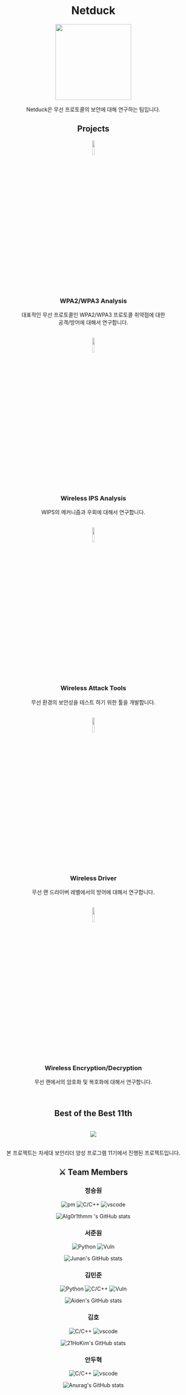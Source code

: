 <div align="center">
  <h1>Netduck</h1>
  <img src="https://user-images.githubusercontent.com/75542499/196033254-89f4fef6-33f6-4810-a396-435a484aa31a.png"width="200" height="200"/><br/>
  <p>
    Netduck은 무선 프로토콜의 보안에 대해 연구하는 팀입니다.
  </p>
  <h2>Projects</h2>
    <img src="https://user-images.githubusercontent.com/75542499/199309063-19363b7c-af53-4f0f-b8c0-7b6d9237f88f.png" width="10%"/>
    <h3>WPA2/WPA3 Analysis</h3>
    <p>
      대표적인 무선 프로토콜인 WPA2/WPA3 프로토콜 취약점에 대한<br/>
      공격/방어에 대해서 연구합니다.
    </p>
    <br/>
    <img src="https://user-images.githubusercontent.com/75542499/199308256-93c9f760-09bb-420c-8448-031a0b7fad68.png" width="10%"/>
    <h3>Wireless IPS Analysis</h3>
    <p>WIPS의 메커니즘과 우회에 대해서 연구합니다.</p>
    <br/>
    <img src="https://user-images.githubusercontent.com/75542499/199307843-ca5c4fa4-30d5-4ade-878c-ca2b3be5192e.png" width="10%"/>
    <h3>Wireless Attack Tools</h3>
    <p>무선 환경의 보안성을 테스트 하기 위한 툴을 개발합니다.</p><br/>
    <img src="https://user-images.githubusercontent.com/75542499/199309968-04d0a141-f872-495c-aee9-1e95864813ba.png" width="10%"/>
    <h3>Wireless Driver</h3>
    <p>무선 랜 드라이버 레벨에서의 방어에 대해서 연구합니다.</p>
    <br/>
    <img src="https://user-images.githubusercontent.com/75542499/200171468-a134f812-f08e-43eb-a50e-a58928645325.png" width="10%"/>
    <h3>Wireless Encryption/Decryption</h3>
    <p>무선 랜에서의 암호화 및 복호화에 대해서 연구합니다.</p>
    <br/>
  <h2>Best of the Best 11th</h2><br/>
  <img src="https://user-images.githubusercontent.com/75542499/196032403-e6cbc599-00ec-49e4-bd13-735c092837bf.jpg"/><br/><br/>
  <p>본 프로젝트는 차세대 보안리더 양성 프로그램 11기에서 진행된 프로젝트입니다.</p>
  <h2>⚔ Team Members</h2>
  <h3>정승원</h3>

  ![pm](https://img.shields.io/badge/Project%20Manager-ffffff?style=for-the-badge&logo=notion&logoColor=000000)
  ![C/C++](https://img.shields.io/badge/c/c++-444444?style=for-the-badge&logo=cplusplus&logoColor=00599C)
  ![vscode](https://img.shields.io/badge/Security%20Production%20Development-444444?style=for-the-badge&logo=visualstudiocode&logoColor=007ACC)

  
  ![Alg0r1thmm 's GitHub stats](https://github-readme-stats.vercel.app/api?username=alg0r1thmm&show_icons=true&hide=contribs,prs&cache_seconds=86400&theme=aura)

  
  <h3>서준원</h3>

  ![Python](https://img.shields.io/badge/python-444444?style=for-the-badge&logo=python)
  ![Vuln](https://img.shields.io/badge/Vulnerability%20Analysis-444444?style=for-the-badge&logo=redhat&logoColor=white)

  ![Junan's GitHub stats](https://github-readme-stats.vercel.app/api?username=junan-98&show_icons=true&hide=contribs,prs&cache_seconds=86400&theme=aura)

  <h3>김민준</h3>

  ![Python](https://img.shields.io/badge/python-444444?style=for-the-badge&logo=python)
  ![C/C++](https://img.shields.io/badge/c/c++-444444?style=for-the-badge&logo=cplusplus&logoColor=00599C)
  ![Vuln](https://img.shields.io/badge/Vulnerability%20Analysis-444444?style=for-the-badge&logo=redhat&logoColor=white)

  ![Aiden's GitHub stats](https://github-readme-stats.vercel.app/api?username=AidenKim-com&show_icons=true&hide=contribs,prs&cache_seconds=86400&theme=aura)

  <h3>김호</h3>

  ![C/C++](https://img.shields.io/badge/c/c++-444444?style=for-the-badge&logo=cplusplus&logoColor=00599C)
  ![vscode](https://img.shields.io/badge/Security%20Production%20Development-444444?style=for-the-badge&logo=visualstudiocode&logoColor=007ACC)

  ![21HoKim's GitHub stats](https://github-readme-stats.vercel.app/api?username=21HoKim&show_icons=true&hide=contribs,prs&cache_seconds=86400&theme=aura)

  <h3>안두혁</h3>

  ![C/C++](https://img.shields.io/badge/c/c++-444444?style=for-the-badge&logo=cplusplus&logoColor=00599C)
  ![vscode](https://img.shields.io/badge/Security%20Production%20Development-444444?style=for-the-badge&logo=visualstudiocode&logoColor=007ACC)

  ![Anurag's GitHub stats](https://github-readme-stats.vercel.app/api?username=myharu01&show_icons=true&hide=contribs,prs&cache_seconds=86400&theme=aura)
</div>

<!--

**Here are some ideas to get you started:**

🙋‍♀️ A short introduction - what is your organization all about?
🌈 Contribution guidelines - how can the community get involved?
👩‍💻 Useful resources - where can the community find your docs? Is there anything else the community should know?
🍿 Fun facts - what does your team eat for breakfast?
🧙 Remember, you can do mighty things with the power of [Markdown](https://docs.github.com/github/writing-on-github/getting-started-with-writing-and-formatting-on-github/basic-writing-and-formatting-syntax)
-->
